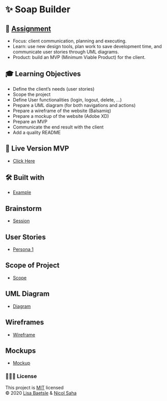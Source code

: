 # ✨ Soap Builder

## 📓 [Assignment](https://github.com/becodeorg/gnt-yu-3-21/tree/master/3.The-Mountain/9.Final-Project)
- Focus: client communication, planning and executing. 
- Learn: use new design tools, plan work to save development time, and communicate user stories through UML diagrams. 
- Product: build an MVP (Minimum Viable Product) for the client.

## 🎓 Learning Objectives
- Define the client’s needs (user stories)
- Scope the project
- Define User functionalities (login, logout, delete, ...)
- Prepare a UML diagram (for both navigations and actions)
- Prepare a wireframe of the website (Balsamiq)
- Prepare a mockup of the website (Adobe XD)
- Prepare an MVP
- Communicate the end result with the client
- Add a quality README

## 💭 Live Version MVP
- [Click Here](#)

## 🛠 Built with
- [Example](#)

## Brainstorm
- [Session](https://github.com/NicolSaha/soap-builder/blob/main/Brainstorm.md)

## User Stories
- [Persona 1](#)

## Scope of Project
- [Scope](#)

## UML Diagram
- [Diagram](#)

## Wireframes
- [Wireframe](#)

## Mockups
- [Mockup](#)

### 👩🏻‍💻 License 
This project is [MIT](https://github.com/NicolSaha/soap-builder/blob/main/LICENSE) licensed <br/>
© 2020 [Lisa Baetsle](https://github.com/LisaBaetsle) & [Nicol Saha](https://github.com/NicolSaha)